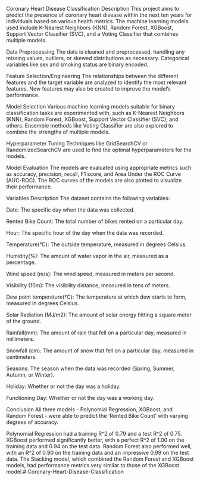 Coronary Heart Disease Classification
Description
This project aims to predict the presence of coronary heart disease within the next ten years for individuals based on various health metrics. The machine learning models used include K-Nearest Neighbors (KNN), Random Forest, XGBoost, Support Vector Classifier (SVC), and a Voting Classifier that combines multiple models.

Data Preprocessing
The data is cleaned and preprocessed, handling any missing values, outliers, or skewed distributions as necessary. Categorical variables like sex and smoking status are binary encoded.

Feature Selection/Engineering
The relationships between the different features and the target variable are analyzed to identify the most relevant features. New features may also be created to improve the model’s performance.

Model Selection
Various machine learning models suitable for binary classification tasks are experimented with, such as K-Nearest Neighbors (KNN), Random Forest, XGBoost, Support Vector Classifier (SVC), and others. Ensemble methods like Voting Classifier are also explored to combine the strengths of multiple models.

Hyperparameter Tuning
Techniques like GridSearchCV or RandomizedSearchCV are used to find the optimal hyperparameters for the models.

Model Evaluation
The models are evaluated using appropriate metrics such as accuracy, precision, recall, F1 score, and Area Under the ROC Curve (AUC-ROC). The ROC curves of the models are also plotted to visualize their performance.

Variables Description
The dataset contains the following variables:

Date: The specific day when the data was collected.

Rented Bike Count: The total number of bikes rented on a particular day.

Hour: The specific hour of the day when the data was recorded.

Temperature(°C): The outside temperature, measured in degrees Celsius.

Humidity(%): The amount of water vapor in the air, measured as a percentage.

Wind speed (m/s): The wind speed, measured in meters per second.

Visibility (10m): The visibility distance, measured in tens of meters.

Dew point temperature(°C): The temperature at which dew starts to form, measured in degrees Celsius.

Solar Radiation (MJ/m2): The amount of solar energy hitting a square meter of the ground.

Rainfall(mm): The amount of rain that fell on a particular day, measured in millimeters.

Snowfall (cm): The amount of snow that fell on a particular day, measured in centimeters.

Seasons: The season when the data was recorded (Spring, Summer, Autumn, or Winter).

Holiday: Whether or not the day was a holiday.

Functioning Day: Whether or not the day was a working day.

Conclusion
All three models - Polynomial Regression, XGBoost, and Random Forest - were able to predict the ‘Rented Bike Count’ with varying degrees of accuracy.

Polynomial Regression had a training R^2 of 0.79 and a test R^2 of 0.75.
XGBoost performed significantly better, with a perfect R^2 of 1.00 on the training data and 0.94 on the test data.
Random Forest also performed well, with an R^2 of 0.90 on the training data and an impressive 0.99 on the test data.
The Stacking model, which combined the Random Forest and XGBoost models, had performance metrics very similar to those of the XGBoost model.# Coronary-Heart-Disease-Classification
